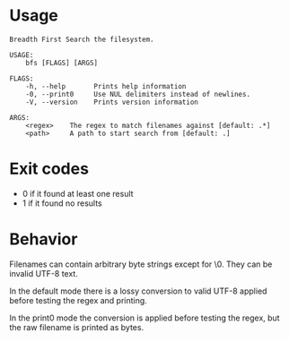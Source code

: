 # Usage

```
Breadth First Search the filesystem.

USAGE:
    bfs [FLAGS] [ARGS]

FLAGS:
    -h, --help       Prints help information
    -0, --print0     Use NUL delimiters instead of newlines.
    -V, --version    Prints version information

ARGS:
    <regex>    The regex to match filenames against [default: .*]
    <path>     A path to start search from [default: .]
```

# Exit codes

* 0 if it found at least one result
* 1 if it found no results

# Behavior

Filenames can contain arbitrary byte strings except for \0. They can be invalid UTF-8 text.

In the default mode there is a lossy conversion to valid UTF-8 applied before testing the regex and printing.

In the print0 mode the conversion is applied before testing the regex, but the raw filename is printed as bytes.
